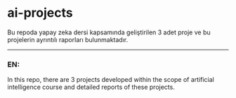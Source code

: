 # ai-projects
Bu repoda yapay zeka dersi kapsamında geliştirilen 3 adet proje ve bu projelerin ayrıntılı raporları bulunmaktadır.  


----
### EN:
In this repo, there are 3 projects developed within the scope of artificial intelligence course and detailed reports of these projects.
